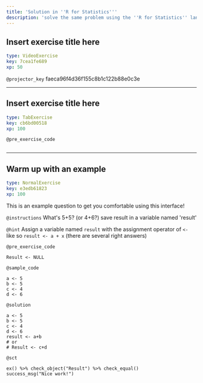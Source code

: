 ```yaml
---
title: 'Solution in ''R for Statistics'''
description: 'solve the same problem using the ''R for Statistics'' language.'
---
```


## Insert exercise title here

```yaml
type: VideoExercise
key: 7cea1fe689
xp: 50
```

`@projector_key`
faeca96f4d36f155c8b1c122b88e0c3e

---

## Insert exercise title here

```yaml
type: TabExercise
key: cb6bd00518
xp: 100
```



`@pre_exercise_code`
```{r}

```

---

## Warm up with an example

```yaml
type: NormalExercise
key: e3edb61823
xp: 100
```

This is an example question to get you comfortable using this interface!

`@instructions`
What's 5+5?              (or 4+6?)	save result in a variable named 'result'

`@hint`
Assign a variable named ``` result ``` with the assignment operator of ``` <- ``` like so ``` result <- a + x ``` (there are several right answers)

`@pre_exercise_code`
```{r}
Result <- NULL
```

`@sample_code`
```{r}
a <- 5
b <- 5
c <- 4
d <- 6
```

`@solution`
```{r}
a <- 5
b <- 5
c <- 4
d <- 6
result <- a+b
# or 
# Result <- c+d
```

`@sct`
```{r}
ex() %>% check_object("Result") %>% check_equal()
success_msg("Nice work!")
```
